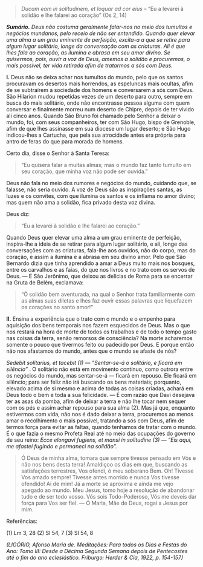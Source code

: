 > *Ducam eam in solitudinem, et loquar ad cor eius* – “Eu a levarei à solidão e lhe falarei ao coração” (Os 2, 14)

***Sumário.** Deus não costuma geralmente falar-nos no meio dos tumultos e negócios mundanos, pelo receio de não ser entendido. Quando quer elevar uma alma a um grau eminente de perfeição, excita-a a que se retire para algum lugar solitário, longe da conversação com as criaturas. Ali é que lhes fala ao coração, as ilumina e abrasa em seu amor divino. Se quisermos, pois, ouvir a voz de Deus, amemos a solidão e procuremos, o mais possível, ter vida retirada afim de tratarmos a sós com Deus.*

**I.** Deus não se deixa achar nos tumultos do mundo, pelo que os santos procuravam os desertos mais horrendos, as espeluncas mais ocultas, afim de se subtraírem à sociedade dos homens e conversarem a sós com Deus. São Hilarion mudou repetidas vezes de um deserto para outro, sempre em busca do mais solitário, onde não encontrasse pessoa alguma com quem conversar e finalmente morreu num deserto de Chipre, depois de ter vivido ali cinco anos. Quando São Bruno foi chamado pelo Senhor a deixar o mundo, foi, com seus companheiros, ter com São Hugo, bispo de Grenoble, afim de que lhes assinasse em sua diocese um lugar deserto; e São Hugo indicou-lhes a Cartucha, que pela sua atrocidade antes era própria para antro de feras do que para morada de homens.

Certo dia, disse o Senhor à Santa Teresa:

> “Eu quisera falar a muitas almas; mas o mundo faz tanto tumulto em seu coração, que minha voz não pode ser ouvida.”

Deus não fala no meio dos rumores e negócios do mundo, cuidando que, se falasse, não seria ouvido. A voz de Deus são as inspirações santas, as luzes e os convites, com que ilumina os santos e os inflama no amor divino; mas quem não ama a solidão, fica privado desta voz divina.

Deus diz:

> “Eu a levarei à solidão e lhe falarei ao coração.”

Quando Deus quer elevar uma alma a um grau eminente de perfeição, inspira-lhe a ideia de se retirar para algum lugar solitário, e ali, longe das conversações com as criaturas, fala-lhe aos ouvidos, não do corpo, mas do coração, e assim a ilumina e a abrasa em seu divino amor. Pelo que São Bernardo dizia que tinha aprendido a amar a Deus muito mais nos bosques, entre os carvalhos e as faias, do que nos livros e no trato com os servos de Deus. — E São Jerônimo, que deixou as delícias de Roma para se encerrar na Gruta de Belém, exclamava:

> “Ó solidão bem aventurada, na qual o Senhor trata familiarmente com as almas suas diletas e lhes faz ouvir essas palavras que liquefazem os corações no santo amor!”

**II.** Ensina a experiência que o trato com o mundo e o empenho para aquisição dos bens temporais nos fazem esquecidos de Deus. Mas o que nos restará na hora de morte de todos os trabalhos e de todo o tempo gasto nas coisas da terra, senão remorsos de consciência? Na morte acharemos somente o pouco que tivermos feito ou padecido por Deus. E porque então não nos afastamos do mundo, antes que o mundo se afaste de nós?

*Sedebit solitarius, et tacebit (1) — “Sentar-se-á o solitário, e ficará em silêncio”* . O solitário não está em movimento contínuo, como outrora entre os negócios do mundo, mas sentar-se-á — ficará em repouso. Ele ficará em silêncio; para ser feliz não irá buscando os bens materiais; porquanto, elevado acima de si mesmo e acima de todas as coisas criadas, achará em Deus todo o bem e toda a sua felicidade. — É com razão que Davi desejava ter as asas da pomba, afim de deixar a terra e não lhe tocar nem sequer com os pés e assim achar repouso para sua alma (2). Mas já que, enquanto estivermos com vida, não nos é dado deixar a terra, procuremos ao menos amar o recolhimento o mais possível, tratando a sós com Deus, afim de termos força para evitar as faltas, quando tenhamos de tratar com o mundo. É o que fazia o mesmo Profeta Real até no meio das ocupações do governo de seu reino: *Ecce elongavi fugiens, et mansi in solitudine (3) — “Eis aqui, me afastei fugindo e permaneci na solidão”.*

> Ó Deus de minha alma, tomara que sempre tivesse pensado em Vós e não nos bens desta terra! Amaldiçoo os dias em que, buscando as satisfações terrestres, Vos ofendi, ó meu soberano Bem. Oh! Tivesse Vos amado sempre! Tivesse antes morrido e nunca Vos tivesse ofendido! Ai de mim! Já a morte se aproxima e ainda me vejo apegado ao mundo. Meu Jesus, tomo hoje a resolução de abandonar tudo e de ser todo vosso. Vós sois Todo-Poderoso, Vós me deveis dar força para Vos ser fiel. — Ó Maria, Mãe de Deus, rogai a Jesus por mim.

Referências:

\(1\) Lm 3, 28 (2) Sl 54, 7 (3) Sl 54, 8

*(LIGÓRIO, Afonso Maria de. Meditações: Para todos os Dias e Festas do Ano: Tomo III: Desde a Décima Segunda Semana depois de Pentecostes até o fim do ano eclesiástico. Friburgo: Herder & Cia, 1922, p. 154-157)*

